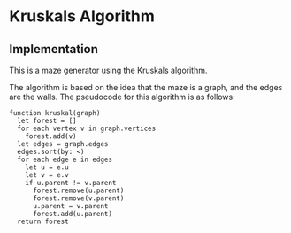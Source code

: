 # Kruskals Algorithm

## Implementation

This is a maze generator using the Kruskals algorithm.

The algorithm is based on the idea that the maze is a graph, and the edges are the walls.
The pseudocode for this algorithm is as follows:

```{.pseudocode}
function kruskal(graph)
  let forest = []
  for each vertex v in graph.vertices
    forest.add(v)
  let edges = graph.edges
  edges.sort(by: <)
  for each edge e in edges
    let u = e.u
    let v = e.v
    if u.parent != v.parent
      forest.remove(u.parent)
      forest.remove(v.parent)
      u.parent = v.parent
      forest.add(u.parent)
  return forest
```